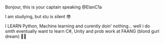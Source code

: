 Bonjour, this is your captain speaking @ElanC1a

I am studying, but stu is silent 😎

I LEARN  Python, Machine learning and curently doin' nothing... well i do smth eventually 
want to learn C#, Unity and prob work at FAANG (blond gurl dream) 👴👶
<!---
ElanC1a/ElanC1a is a ✨ special ✨ repository because its `README.md` (this file) appears on your GitHub profile.
You can click the Preview link to take a look at your changes.
--->
